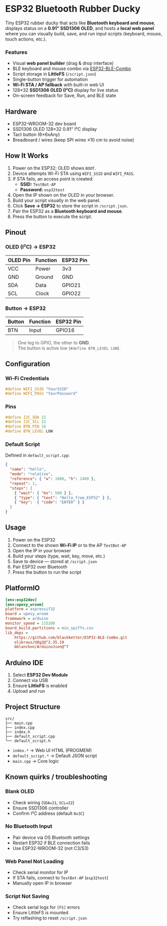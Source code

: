 # ESP32 Bluetooth Rubber Ducky

Tiny ESP32 rubber ducky that acts like **Bluetooth keyboard and mouse**, displays status on a **0.91" SSD1306 OLED**, and hosts a **local web panel** where you can visually build, save, and run input scripts (keyboard, mouse, touch actions, etc.).

### Features

- Visual **web panel builder** (drag & drop interface)  
- BLE keyboard and mouse combo via [ESP32-BLE-Combo](https://github.com/blackketter/ESP32-BLE-Combo)  
- Script storage in **LittleFS** (`/script.json`)  
- Single-button trigger for automation  
- **Wi-Fi STA / AP fallback** with built-in web UI  
- 128×32 **SSD1306 OLED (I²C)** display for live status  
- On-screen feedback for Save, Run, and BLE state  

## Hardware

- ESP32-WROOM-32 dev board
- SSD1306 OLED 128×32 0.91" I²C display
- Tact button (6×6xAny)  
- Breadboard / wires (keep SPI wires ≤10 cm to avoid noise)


## How It Works

1. Power on the ESP32; OLED shows `BOOT`.  
2. Device attempts Wi-Fi STA using `WIFI_SSID` and `WIFI_PASS`.  
3. If STA fails, an access point is created:  
   - **SSID:** `TestBot-AP`  
   - **Password:** `esp32test`
4. Open the IP shown on the OLED in your browser.  
5. Build your script visually in the web panel.  
6. Click **Save → ESP32** to store the script in `/script.json`.  
7. Pair the ESP32 as a **Bluetooth keyboard and mouse**.  
8. Press the button to execute the script.

## Pinout

### OLED (I²C) → ESP32

| OLED Pin | Function | ESP32 Pin |
|----------|-----------|-----------|
| VCC | Power | 3v3 |
| GND | Ground | GND |
| SDA | Data | GPIO21 |
| SCL | Clock | GPIO22 |

### Button → ESP32

| Button | Function | ESP32 Pin |
|--------|-----------|-----------|
| BTN | Input | GPIO16 |

> One leg to GPIO, the other to **GND**.  
> The button is active low (`#define BTN_LEVEL LOW`).

## Configuration

### Wi-Fi Credentials

```cpp
#define WIFI_SSID "YourSSID"
#define WIFI_PASS "YourPassword"
```

### Pins

```cpp
#define I2C_SDA 21
#define I2C_SCL 22
#define BTN_PIN 16
#define BTN_LEVEL LOW
```

### Default Script

Defined in `default_script.cpp`:

```json
{
  "name": "hello",
  "mode": "relative",
  "reference": { "w": 1080, "h": 2400 },
  "repeat": 1,
  "steps": [
    { "wait": { "ms": 500 } },
    { "type": { "text": "Hello_from_ESP32" } },
    { "key":  { "code": "ENTER" } }
  ]
}
```

## Usage

1. Power on the ESP32  
2. Connect to the shown **Wi-Fi IP** or to the AP `TestBot-AP`  
3. Open the IP in your browser  
4. Build your steps (type, wait, key, move, etc.)  
5. Save to device — stored at `/script.json`  
6. Pair ESP32 over Bluetooth  
7. Press the button to run the script


## PlatformIO

```ini
[env:esp32dev]
[env:upesy_wroom]
platform = espressif32
board = upesy_wroom
framework = arduino
monitor_speed = 115200
board_build.partitions = min_spiffs.csv
lib_deps = 
	https://github.com/blackketter/ESP32-BLE-Combo.git
	olikraus/U8g2@^2.35.19
	bblanchon/ArduinoJson@^7
```

## Arduino IDE

1. Select **ESP32 Dev Module**  
2. Connect via USB  
3. Ensure **LittleFS** is enabled  
4. Upload and run  


## Project Structure

```
src/
├── main.cpp
├── index.cpp
├── index.h
├── default_script.cpp
└── default_script.h
```

- `index.*` → Web UI HTML (PROGMEM)  
- `default_script.*` → Default JSON script  
- `main.cpp` → Core logic  


## Known quirks / troubleshooting

### Blank OLED
- Check wiring (`SDA=21`, `SCL=22`)  
- Ensure SSD1306 controller  
- Confirm I²C address (default `0x3C`)

### No Bluetooth Input
- Pair device via OS Bluetooth settings  
- Restart ESP32 if BLE connection fails  
- Use ESP32-WROOM-32 (not C3/S3)

### Web Panel Not Loading
- Check serial monitor for IP  
- If STA fails, connect to `TestBot-AP` (`esp32test`)  
- Manually open IP in browser

### Script Not Saving
- Check serial logs for `[FS]` errors  
- Ensure LittleFS is mounted  
- Try reflashing to reset `/script.json`







